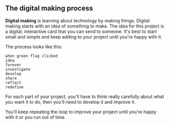 ## The digital making process

**Digital making** is learning about technology by making things. Digital making starts with an idea of something to make. The idea for this project is a digital, interactive card that you can send to someone. It's best to start small and simple and keep adding to your project until you're happy with it.  

The process looks like this:

```blocks3
when green flag clicked
idea
forever
investigate
develop
share
reflect
redefine
```

For each part of your project, you'll have to think really carefully about what you want it to do, then you'll need to develop it and improve it.

You'll keep repeating the loop to improve your project until you're happy with it or you run out of time. 


 
